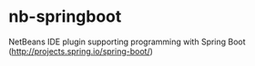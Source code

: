 # nb-springboot
NetBeans IDE plugin supporting programming with Spring Boot (http://projects.spring.io/spring-boot/)
